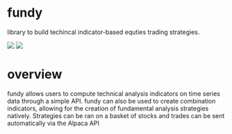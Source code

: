 # fundy
library to build techincal indicator-based equties trading strategies. 


<img src=https://img.shields.io/badge/license-MIT-brightgreen>
<img src=https://img.shields.io/github/issues/sebastianhereu/fundy>

# overview
fundy allows users to compute technical analysis indicators on time series data through a simple API. fundy can also be used to create combination indicators, allowing for the creation of fundamental analysis strategies natively. Strategies can be ran on a basket of stocks and trades can be sent automatically via the Alpaca API

